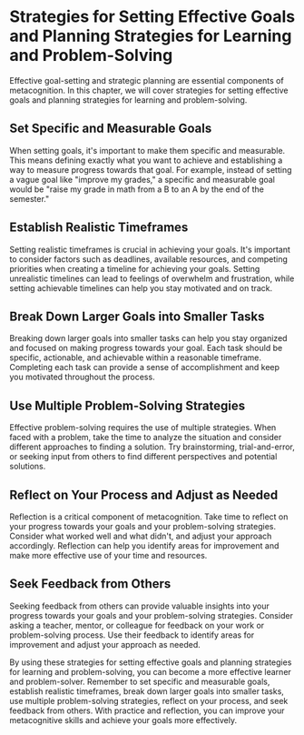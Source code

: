 Strategies for Setting Effective Goals and Planning Strategies for Learning and Problem-Solving
=================================================================================================================================================

Effective goal-setting and strategic planning are essential components of metacognition. In this chapter, we will cover strategies for setting effective goals and planning strategies for learning and problem-solving.

Set Specific and Measurable Goals
---------------------------------

When setting goals, it's important to make them specific and measurable. This means defining exactly what you want to achieve and establishing a way to measure progress towards that goal. For example, instead of setting a vague goal like "improve my grades," a specific and measurable goal would be "raise my grade in math from a B to an A by the end of the semester."

Establish Realistic Timeframes
------------------------------

Setting realistic timeframes is crucial in achieving your goals. It's important to consider factors such as deadlines, available resources, and competing priorities when creating a timeline for achieving your goals. Setting unrealistic timelines can lead to feelings of overwhelm and frustration, while setting achievable timelines can help you stay motivated and on track.

Break Down Larger Goals into Smaller Tasks
------------------------------------------

Breaking down larger goals into smaller tasks can help you stay organized and focused on making progress towards your goal. Each task should be specific, actionable, and achievable within a reasonable timeframe. Completing each task can provide a sense of accomplishment and keep you motivated throughout the process.

Use Multiple Problem-Solving Strategies
---------------------------------------

Effective problem-solving requires the use of multiple strategies. When faced with a problem, take the time to analyze the situation and consider different approaches to finding a solution. Try brainstorming, trial-and-error, or seeking input from others to find different perspectives and potential solutions.

Reflect on Your Process and Adjust as Needed
--------------------------------------------

Reflection is a critical component of metacognition. Take time to reflect on your progress towards your goals and your problem-solving strategies. Consider what worked well and what didn't, and adjust your approach accordingly. Reflection can help you identify areas for improvement and make more effective use of your time and resources.

Seek Feedback from Others
-------------------------

Seeking feedback from others can provide valuable insights into your progress towards your goals and your problem-solving strategies. Consider asking a teacher, mentor, or colleague for feedback on your work or problem-solving process. Use their feedback to identify areas for improvement and adjust your approach as needed.

By using these strategies for setting effective goals and planning strategies for learning and problem-solving, you can become a more effective learner and problem-solver. Remember to set specific and measurable goals, establish realistic timeframes, break down larger goals into smaller tasks, use multiple problem-solving strategies, reflect on your process, and seek feedback from others. With practice and reflection, you can improve your metacognitive skills and achieve your goals more effectively.
